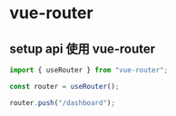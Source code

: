 # vue-router

## setup api 使用 vue-router

```js
import { useRouter } from "vue-router";

const router = useRouter();

router.push("/dashboard");
```
